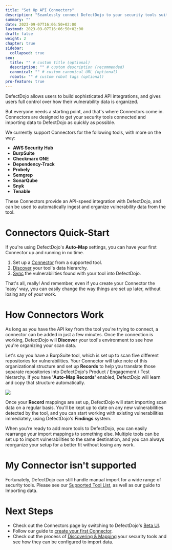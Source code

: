 ```yaml
---
title: "Set Up API Connectors"
description: "Seamlessly connect DefectDojo to your security tools suite"
summary: ""
date: 2023-09-07T16:06:50+02:00
lastmod: 2023-09-07T16:06:50+02:00
draft: false
weight: 2
chapter: true
sidebar:
  collapsed: true
seo:
  title: "" # custom title (optional)
  description: "" # custom description (recommended)
  canonical: "" # custom canonical URL (optional)
  robots: "" # custom robot tags (optional)
pro-feature: true
---
```



DefectDojo allows users to build sophisticated API integrations, and gives users full control over how their vulnerability data is organized. 



But everyone needs a starting point, and that's where Connectors come in. Connectors are designed to get your security tools connected and importing data to DefectDojo as quickly as possible.



We currently support Connectors for the following tools, with more on the way:


* **AWS Security Hub**
* **BurpSuite**
* **Checkmarx ONE**
* **Dependency\-Track**
* **Probely**
* **Semgrep**
* **SonarQube**
* **Snyk**
* **Tenable**

These Connectors provide an API\-speed integration with DefectDojo, and can be used to automatically ingest and organize vulnerability data from the tool.




# Connectors Quick\-Start


If you're using DefectDojo's **Auto\-Map** settings, you can have your first Connector up and running in no time.


1. Set up a [Connector](https://support.defectdojo.com/en/articles/9056787-add-or-edit-a-connector) from a supported tool.
2. [Discover](https://support.defectdojo.com/en/articles/9056822-discover-operations) your tool's data hierarchy.
3. [Sync](https://support.defectdojo.com/en/articles/9124820-sync-operations) the vulnerabilities found with your tool into DefectDojo.

That's all, really! And remember, even if you create your Connector the 'easy' way, you can easily change the way things are set up later, without losing any of your work.




# How Connectors Work


As long as you have the API key from the tool you're trying to connect, a connector can be added in just a few minutes. Once the connection is working, DefectDojo will **Discover** your tool's environment to see how you're organizing your scan data.



Let's say you have a BurpSuite tool, which is set up to scan five different repositories for vulnerabilities. Your Connector will take note of this organizational structure and set up **Records** to help you translate those separate repositories into DefectDojo's Product / Engagement / Test hierarchy. If you have **'Auto\-Map Records'** enabled, DefectDojo will learn and copy that structure automatically.




![](https://downloads.intercomcdn.com/i/o/1004622773/fe375ad7f2ee3717a3688901/Screenshot+2024-03-27+at+15_50_38+%281%29.png?expires=1729720800&signature=85f08ec969cd4a5301882380414de0c3dfd2bf15a949aaec061d45f28f58cbd4&req=dSAnEs98n4ZYWvMW1HO4zYmbfqRB1Lp1LMtjuVEv4eEqMiwOkI085QOf4I6W%0AxAQ%2B%0A)

Once your **Record** mappings are set up, DefectDojo will start importing scan data on a regular basis. You'll be kept up to date on any new vulnerabilities detected by the tool, and you can start working with existing vulnerabilities immediately, using DefectDojo's **Findings** system.



When you're ready to add more tools to DefectDojo, you can easily rearrange your import mappings to something else. Multiple tools can be set up to import vulnerabilities to the same destination, and you can always reorganize your setup for a better fit without losing any work.




# My Connector isn't supported


Fortunately, DefectDojo can still handle manual import for a wide range of security tools. Please see our [Supported Tool List](https://support.defectdojo.com/en/articles/9641650-supported-tool-list), as well as our guide to Importing data.




# **Next Steps**


* Check out the Connectors page by switching to DefectDojo's [Beta UI](https://support.defectdojo.com/en/articles/9056775-switching-to-the-beta-ui).
* Follow our guide to [create your first Connector](https://support.defectdojo.com/en/articles/9056787-add-or-edit-a-connector).
* Check out the process of [Discovering \& Mapping](https://support.defectdojo.com/en/articles/9056822-discovery-records) your security tools and see how they can be configured to import data.
